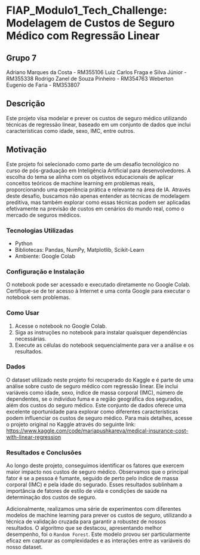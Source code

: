 # FIAP_Modulo1_Tech_Challenge: Modelagem de Custos de Seguro Médico com Regressão Linear

## Grupo 7
Adriano Marques da Costa - RM355106
Luiz Carlos Fraga e Silva Júnior - RM355338
Rodrigo Zanel de Souza Pinheiro - RM354763 
Weberton Eugenio de Faria - RM353807

## Descrição
Este projeto visa modelar e prever os custos de seguro médico utilizando técnicas de regressão linear, baseado em um conjunto de dados que inclui características como idade, sexo, IMC, entre outros.

## Motivação
Este projeto foi selecionado como parte de um desafio tecnológico no curso de pós-graduação em Inteligência Artificial para desenvolvedores. A escolha do tema se alinha com os objetivos educacionais de aplicar conceitos teóricos de machine learning em problemas reais, proporcionando uma experiência prática e relevante na área de IA. Através deste desafio, buscamos não apenas entender as técnicas de modelagem preditiva, mas também explorar como essas técnicas podem ser aplicadas efetivamente na previsão de custos em cenários do mundo real, como o mercado de seguros médicos.
### Tecnologias Utilizadas
 - Python
 - Bibliotecas: Pandas, NumPy, Matplotlib, Scikit-Learn
 - Ambiente: Google Colab
   
### Configuração e Instalação
O notebook pode ser acessado e executado diretamente no Google Colab. Certifique-se de ter acesso à Internet e uma conta Google para executar o notebook sem problemas.

### Como Usar
1. Acesse o notebook no Google Colab.
2. Siga as instruções no notebook para instalar quaisquer dependências necessárias.
3. Execute as células do notebook sequencialmente para ver a análise e os resultados.

### Dados
O dataset utilizado neste projeto foi recuperado do Kaggle e é parte de uma análise sobre custo de seguro médico com regressão linear. Ele inclui variáveis como idade, sexo, índice de massa corporal (IMC), número de dependentes, se o indivíduo fuma e a região geográfica dos segurados, além dos custos do seguro médico. Este conjunto de dados oferece uma excelente oportunidade para explorar como diferentes características podem influenciar os custos de seguro médico. Para mais detalhes, acesse o projeto original no Kaggle através do seguinte link: https://www.kaggle.com/code/mariapushkareva/medical-insurance-cost-with-linear-regression

### Resultados e Conclusões
Ao longo deste projeto, conseguimos identificar os fatores que exercem maior impacto nos custos de seguro médico. Observamos que o principal fator é se a pessoa é fumante, seguido de perto pelo índice de massa corporal (IMC) e pela idade do segurado. Esses resultados sublinham a importância de fatores de estilo de vida e condições de saúde na determinação dos custos de seguro.

Adicionalmente, realizamos uma série de experimentos com diferentes modelos de machine learning para prever os custos de seguro, utilizando a técnica de validação cruzada para garantir a robustez de nossos resultados. O algoritmo que se destacou, apresentando melhor desempenho, foi o `Random Forest`. Este modelo provou ser particularmente eficaz em capturar as complexidades e as interações entre as variáveis do nosso dataset.
